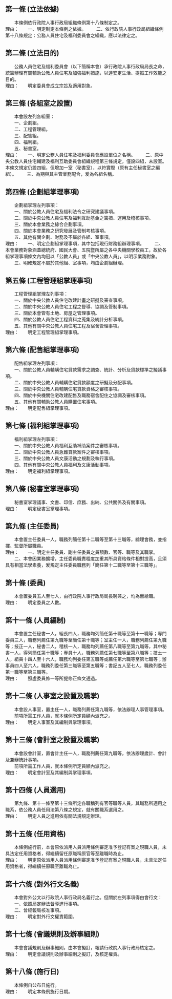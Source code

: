第一條 (立法依據)
-----------------
　　本條例依行政院人事行政局組織條例第十八條制定之。  
理由：　　一、明定制定本條例之依據。
　　二、依行政院人事行政局組織條例第十八條規定：公務人員住宅及福利委員會之組織，應以法律定之。

第二條 (立法目的)
-----------------
　　公務人員住宅及福利委員會（以下簡稱本會）承行政院人事行政局局長之命，統籌辦理有關輔助公教人員住宅及加強福利措施，以達安定生活、提振工作效能之目的。  
理由：　　明定委員會成立宗旨及適用對象。

第三條 (各組室之設置)
---------------------
　　本會設左列各組室：  
　　一、企劃組。  
　　二、工程管理組。  
　　三、配售組。  
　　四、福利組。  
　　五、秘書室。  
理由：　　一、明定公務人員住宅及福利委員會應設單位之名稱。
　　二、原中央公教人員住宅輔建及福利互助委員會組織規程第三條規定，僅設四組，未設室。本條文規定仍設四組，但增加一室（秘書室），以符實際（原有主任秘書室之編組）。
　　三、為期與其主管業務配合，爰為各組名稱。

第四條 (企劃組掌理事項)
-----------------------
　　企劃組掌理左列事項：  
　　一、關於公教人員住宅及福利法令之研究建議事項。  
　　二、關於中央公教人員住宅及福利互助基金之籌措、運用及稽核事項。  
　　三、關於本會業務之綜合企劃事項。  
　　四、關於本會業務之研究發展及管制考核事項。  
　　五、其他有關企劃、財務及不屬於各組、室事項。  
理由：　　一、明定企劃組掌理事項，其中包括現行財務組辦理事項。
　　二、本會業務對象涵蓋總統府、國民大會、五院暨所屬之各中央機關學校員工，故於各組掌理事項條文內均冠以「公教人員」或「中央公教人員」，以明示業務對象。
　　三、明確規定不屬於其他組、室事項，均由企劃組辦理。

第五條 (工程管理組掌理事項)
---------------------------
　　工程管理組掌理左列事項：  
　　一、關於中央公教人員住宅改建計畫之研擬及審查事項。  
　　二、關於中央公教人員住宅工程之督導、協調及管制事項。  
　　三、關於本會管有土地、房屋之管理事項。  
　　四、關於公教人員住宅工程資料之蒐集及統計分析事項。  
　　五、其他有關中央公教人員住宅工程及宿舍管理事項。  
理由：　　明定工程管理組掌理事項。

第六條 (配售組掌理事項)
-----------------------
　　配售組掌理左列事項：  
　　一、關於公教人員輔購住宅貸款需求之調查、統計、分析及貸款標準之擬議事項。  
　　二、關於中央公教人員輔購住宅貸款額度之研擬及分配事項。  
　　三、關於中央公教人員輔購住宅貸款資格之審核事項。  
　　四、關於中央機關住宅改建配售及職務宿舍配住之協調及審核事項。  
　　五、其他有關輔助公教人員購置住宅事項。  
理由：　　明定配售組掌理事項。

第七條 (福利組掌理事項)
-----------------------
　　福利組掌理左列事項：  
　　一、關於中央公教人員福利互助補助案件之審核事項。  
　　二、關於中央公教人員急難貸款案件之審核事項。  
　　三、關於中央公教人員文康活動之規劃及執行事項。  
　　四、其他有關中央公教人員福利及文康活動事項。  
理由：　　明定福利組掌理事項。

第八條 (秘書室掌理事項)
-----------------------
　　秘書室掌理議事、文書、印信、庶務、出納、公共關係及有關事項。  
理由：　　明定秘書室掌理事項。

第九條 (主任委員)
-----------------
　　本會置主任委員一人，職務列簡任第十二職等至第十三職等，綜理會務，並指揮、監督所屬職員。  
理由：　　一、明定主任委員、副主任委員之員額數、官等、職等及其職掌。
　　二、本會因業務擴增，主任委員職責程度加重其所具資格條件相對提高，且須具有相當法學素養，爰規定主任委員職務列「簡任第十二職等至第十三職等」。

第十條 (委員)
-------------
　　本會置委員五人至七人，由行政院人事行政局局長聘兼之，均為無給職。  
理由：　　明定委員之人數。

第十一條 (人員編制)
-------------------
　　本會置主任秘書一人，組長四人，職務均列簡任第十職等至第十一職等；專門委員三人，職務列薦任第九職等至簡任第十職等；室主任一人，職務列薦任第九職等；技正一人，秘書二人，稽核一人，職務均列薦任第八職等至第九職等，其中秘書一人，得列簡任第十職等；專員十人，職務列薦任第七職等至第八職等；技土一人，組員十四人至十六人，職務均列委任第五職等或薦任第六職等至第七職等；辦事員四人至六人，職務列委任第三職等至第五職等；書記五人至七人，職務列委任第一職等至第三職等。  
理由：　　照盧委員修一等所提修正條文通過。

第十二條 (人事室之設置及職掌)
-----------------------------
　　本會設人事室，置主任一人，職務列薦任第九職等，依法辦理人事管理事項。  
　　前項所需工作人員，就本條例所定員額內派充之。  
理由：　　明定人事室及其編制與掌理事項。

第十三條 (會計室之設置及職掌)
-----------------------------
　　本會設會計室，置會計主任一人，職務列薦任第九職等，依法辦理歲計、會計及兼辦統計事項。  
　　前項所需工作人員，就本條例所定員額內派充之。  
理由：　　明定會計室及其編制與掌理事項。

第十四條 (人員選用)
-------------------
　　第九條、第十一條至第十三條所定各職稱列有官等職等人員，其職務所適用之職系，依公務人員任用法第八條之規定，就有關職系選用之。  
理由：　　明定人員之進用依有關法規規定辦理。

第十五條 (任用資格)
-------------------
　　本條例施行前，本會原依派用人員派用條例審定准予登記有案之現職人員，未具法定任用資格者，得繼續留任原職稱原官等至離職時為止。  
理由：　　明定原依派用人員派用條例審定准予登記有案之現職人員，未具法定任用資格者，得繼續任原職至離職為止。

第十六條 (對外行文名義)
-----------------------
　　本會對外公文以行政院人事行政局名義行之。但關於左列事項得由會行文：  
　　一、依照局定辦法督導進行事項。  
　　二、曾經報局核准事項。  
理由：　　明定對外行文權責範圍。

第十七條 (會議規則及辦事細則)
-----------------------------
　　本會會議規則及辦事細則，由本會擬訂，報請行政院人事行政局核定之。  
理由：　　明定會議規則及辦事細則之擬訂，及核定權責。

第十八條 (施行日)
-----------------
　　本條例自公布日施行。  
理由：　　明定本條例施行日期。